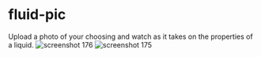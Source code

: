 # fluid-pic
Upload a photo of your choosing and watch as it takes on the properties of a liquid. 
![screenshot 176](https://user-images.githubusercontent.com/28616709/41636375-e39b4e90-7402-11e8-883b-08098926de8c.png)
![screenshot 175](https://user-images.githubusercontent.com/28616709/41636377-e49b6046-7402-11e8-9169-0232383e7697.png)
